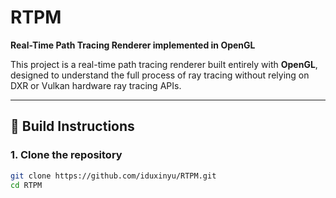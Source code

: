 # RTPM

**Real-Time Path Tracing Renderer implemented in OpenGL**

This project is a real-time path tracing renderer built entirely with **OpenGL**,  
designed to understand the full process of ray tracing without relying on DXR or Vulkan hardware ray tracing APIs.

---

## 🧱 Build Instructions

### 1. Clone the repository
```bash
git clone https://github.com/iduxinyu/RTPM.git
cd RTPM
